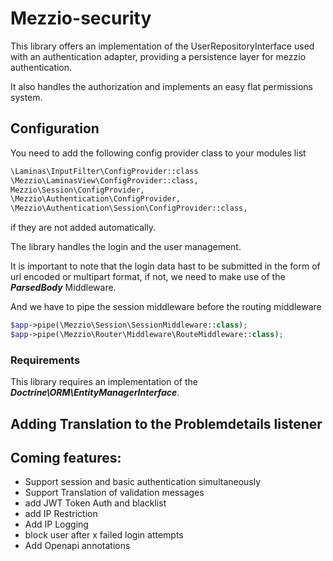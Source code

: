 # Mezzio-security

This library offers an implementation of the UserRepositoryInterface used with an authentication adapter, providing a persistence
layer for mezzio authentication.

It also handles the authorization and implements an easy flat permissions system.


## Configuration
You need to add the following config provider class to your modules list
```bash
\Laminas\InputFilter\ConfigProvider::class
\Mezzio\LaminasView\ConfigProvider::class,
Mezzio\Session\ConfigProvider,
\Mezzio\Authentication\ConfigProvider,
\Mezzio\Authentication\Session\ConfigProvider::class,
```
if they are not added automatically.

The library handles the login and the user management.

It is important to note that the login data hast to be submitted in the form of url encoded or multipart format,
if not, we need to make use of the ***ParsedBody*** Middleware.

And we have to pipe the session middleware before the routing middleware
````php
$app->pipe(\Mezzio\Session\SessionMiddleware::class);
$app->pipe(\Mezzio\Router\Middleware\RouteMiddleware::class);
````

### Requirements
This library requires an implementation of the ***Doctrine\ORM\EntityManagerInterface***.

## Adding Translation to the Problemdetails listener

## Coming features:
 - Support session and basic authentication simultaneously
 - Support Translation of validation messages
 - add JWT Token Auth and blacklist
 - add IP Restriction
 - Add IP Logging
 - block user after x failed login attempts
 - Add Openapi annotations